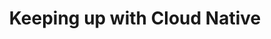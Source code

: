 ---
# TODOs
# 1) Upload mp3 file to omnystudio
# 2) No episode number in the title; add ep number to the "Episode number" field
# 3) Keep it private, but set the date to publish (always on a Mon at 8:30AM)
# 4) Add episode to playlist; save
# 5) Fetch episode slug from Advanced settings > slug (note: it can be changed but never after the publish date)
# 6) Paste the slug into episode_id below
# 7) Commit and open a PR to get the remainder of the checklist 
episode_id: 017-keeping-up-with-cloud-native
episode_number: 17
title: Keeping up with Cloud Native
description: 
notes: 
hosts: 
    - name: 
      url: 
points:
    - 
links:
    - name:
      url: 
video: https://www.youtube.com/embed/
related: 
- 
- 
---